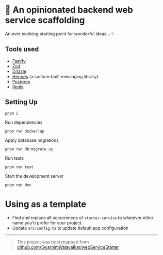 # 🚀 An opinionated backend web service scaffolding

An ever evolving starting point for wonderful ideas... ✨

## Tools used

- [Fastify](https://github.com/fastify/fastify)
- [Zod](https://github.com/colinhacks/zod)
- [Drizzle](https://github.com/drizzle-team/drizzle-orm)
- [Hermes](https://github.com/SwarnimWalavalkar/hermes) (a custom-built messaging library)
- [Postgres](https://www.postgresql.org/)
- [Redis](https://redis.io/)

## Setting Up

```
pnpm i
```

Run dependencies

```
pnpm run docker:up
```

Apply database migrations

```
pnpm run db:migrate up
```

Run tests

```
pnpm run test
```

Start the development server

```
pnpm run dev
```

# Using as a template

- Find and replace all occurrences of `starter-service` to whatever other name you'd prefer for your project.
- Update `src/config.ts` to update default app configuration

---

> This project was bootstrapped from [github.com/SwarnimWalavalkar/webServiceStarter](https://github.com/SwarnimWalavalkar/webServiceStarter)
